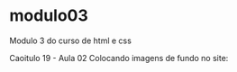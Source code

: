 # modulo03
 Modulo 3 do curso de html e css

 Caoitulo 19 - Aula 02 
 Colocando imagens de fundo no site:

